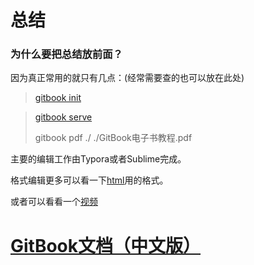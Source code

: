 # 总结

### 为什么要把总结放前面？

因为真正常用的就只有几点：(经常需要查的也可以放在此处)

> [gitbook init]()

> [gitbook serve]()
>
> gitbook pdf ./ ./GitBook电子书教程.pdf

主要的编辑工作由Typora或者Sublime完成。

格式编辑更多可以看一下[html](https://www.runoob.com/html/html-images.html)用的格式。

或者可以看看一个[视频]()

# [GitBook文档（中文版）](https://www.bookstack.cn/books/gitbook-documentation)
